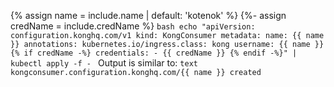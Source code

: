 {% assign name = include.name | default: 'kotenok' %}
{%- assign credName = include.credName %}
    ```bash
    echo "apiVersion: configuration.konghq.com/v1
    kind: KongConsumer
    metadata:
      name: {{ name }}
      annotations:
        kubernetes.io/ingress.class: kong
    username: {{ name }}
    {% if credName -%}
    credentials:
    - {{ credName }}
    {% endif -%}" | kubectl apply -f -
    ```
    Output is similar to:
    ```text
    kongconsumer.configuration.konghq.com/{{ name }} created
    ```
